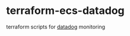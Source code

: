 # terraform-ecs-datadog
terraform scripts for [datadog](http://docs.datadoghq.com/integrations/ecs/) monitoring
